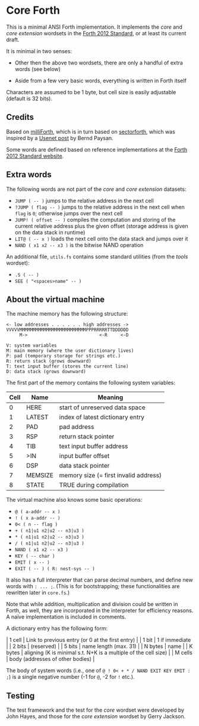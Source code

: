 # Core Forth

This is a minimal ANSI Forth implementation. It implements the *core* and
*core extension* wordsets in the [Forth 2012 Standard](https://forth-standard.org/),
or at least its current draft.

It is minimal in two senses:

 - Other then the above two wordsets, there are only a handful of extra words (see below)
 
 - Aside from a few very basic words, everything is written in Forth itself

Characters are assumed to be 1 byte, but cell size is easily adjustable (default is 32 bits).

## Credits

Based on [milliForth](https://github.com/fuzzballcat/milliForth),
which is in turn based on [sectorforth](https://github.com/cesarblum/sectorforth),
which was inspired by a [Usenet post](https://groups.google.com/g/comp.lang.forth/c/NS2icrCj1jQ)
by Bernd Paysan.

Some words are defined based on reference implementations at the
[Forth 2012 Standard website](https://forth-standard.org/).

## Extra words

The following words are not part of the *core* and *core extension* datasets:

- `JUMP ( -- )` jumps to the relative address in the next cell
- `?JUMP ( flag -- )` jumps to the relative address in the next cell when `flag` is `0`;
  otherwise jumps over the next cell
- `JUMP! ( offset -- )` compiles the computation and storing of the current relative address
  plus the given offset (storage address is given on the data stack in runtime)
- `LIT@ ( -- x )` loads the next cell onto the data stack and jumps over it
- `NAND ( x1 x2 -- x3 )` is the bitwise NAND operation
<TODO>

An additional file, `utils.fs` contains some standard utilities (from the *tools* wordset):
- `.S ( -- )`
- `SEE ( "<spaces>name" -- )`
<TODO>

## About the virtual machine

The machine memory has the following structure:

```
<- low addresses . . . . . . high addresses ->
VVVVVMMMMMMMMMMMMMMMMMMMMMMMMMPPPRRRRRTTDDDDDD
     M->                           <-R     <-D

V: system variables
M: main memory (where the user dictionary lives)
P: pad (temporary storage for strings etc.)
R: return stack (grows downward)
T: text input buffer (stores the current line)
D: data stack (grows downward)
```

The first part of the memory contains the following system variables:

| Cell | Name    | Meaning                                      |
|------|---------|----------------------------------------------|
| 0    | HERE    | start of unreserved data space               |
| 1    | LATEST  | index of latest dictionary entry             |
| 2    | PAD     | pad address                                  |
| 3    | RSP     | return stack pointer                         |
| 4    | TIB     | text input buffer address                    |
| 5    | >IN     | input buffer offset                          |
| 6    | DSP     | data stack pointer                           |
| 7    | MEMSIZE | memory size (= first invalid address)        |
| 8    | STATE   | TRUE during compilation                      |

The virtual machine also knows some basic operations:

- `@ ( a-addr -- x )`
- `! ( x a-addr -- )`
- `0< ( n -- flag )`
- `+ ( n1|u1 n2|u2 -- n3|u3 )`
- `* ( n1|u1 n2|u2 -- n3|u3 )`
- `/ ( n1|u1 n2|u2 -- n3|u3 )`
- `NAND ( x1 x2 -- x3 )`
- `KEY ( -- char )`
- `EMIT ( x -- )`
- `EXIT ( -- ) ( R: nest-sys -- )`

It also has a full interpreter that can parse decimal numbers, and define new words with `: ... ;`.
(This is for bootstrapping; these functionalities are rewritten later in `core.fs`.)

Note that while addition, multiplication and division could be written in Forth, 
as well, they are incorporated in the interpreter for efficiency reasons.
A naïve implementation is included in comments.

A dictionary entry has the following form:

| 1 cell  | Link to previous entry (or 0 at the first entry)                |
| 1 bit   | 1 if immediate                                                  |
| 2 bits  | (reserved)                                                      |
| 5 bits  | name length (max. 31)                                           |
| N bytes | name                                                            |
| K bytes | aligning (K is minimal s.t. N+K is a multiple of the cell size) |
| M cells | body (addresses of other bodies)                                |

The body of system words (i.e., one of `@ ! 0< + * / NAND EXIT KEY EMIT : ;`)
is a single negative number (-1 for `@`, -2 for `!` etc.).

## Testing

The test framework and the test for the *core* wordset were developed by John Hayes,
and those for the *core extension* wordset by Gerry Jackson.

<TODO>
